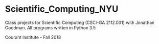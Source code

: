 # Scientific_Computing_NYU

Class projects for Scientific Computing (CSCI-GA 2112.001) with Jonathan Goodman. All programs written in Python 3.5

Courant Institute - Fall 2018
